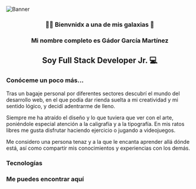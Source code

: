 <!-- Banner -->

![Banner](https://github.com/Gdr18/Gdr18/assets/118227919/a96d651e-6724-4a5d-b27b-252900678329)

<!-- Aplicar emoticonos más llamativo -->
<h3 align='center'>🖖🏻 Bienvnidx a una de mis galaxias 🌌</h3>
<h3 align='center'>Mi nombre completo es Gádor García Martínez</h3>
<h2 align='center'>Soy Full Stack Developer Jr. 💻</h2>

<h3 align='left'>Conóceme un poco más...</h3>

Tras un bagaje personal por diferentes sectores descubrí el mundo del desarrollo web, en el que podía dar rienda suelta a mi creatividad y mi sentido lógico, y decidí adentrarme de lleno.

Siempre me ha atraído el diseño y lo que tuviera que ver con el arte, poniéndole especial atención a la caligrafía y a la tipografía.
En mis ratos libres me gusta disfrutar haciendo ejercicio o jugando a videojuegos.

Me considero una persona tenaz y a la que le encanta aprender allá dónde está, así como compartir mis conocimientos y experiencias con los demás.

<!-- Poner portfolio, CV,  -->
<!-- Para crear badges(https://kapasia-dev-ed.my.site.com/Badges4Me/s/) -->

<h3>Tecnologías</h3>

<!-- Para crear badges(https://kapasia-dev-ed.my.site.com/Badges4Me/s/) / Cambiar estilo -->

<h3>Me puedes encontrar aquí</h3>

<!-- gmail, 



**Gdr18/Gdr18** is a ✨ _special_ ✨ repository because its `README.md` (this file) appears on your GitHub profile.

Here are some ideas to get you started:

- 🔭 I’m currently working on ...
- 🌱 I’m currently learning ...
- 👯 I’m looking to collaborate on ...
- 🤔 I’m looking for help with ...
- 💬 Ask me about ...
- 📫 How to reach me: ...
- 😄 Pronouns: ...
- ⚡ Fun fact: ...
-->
